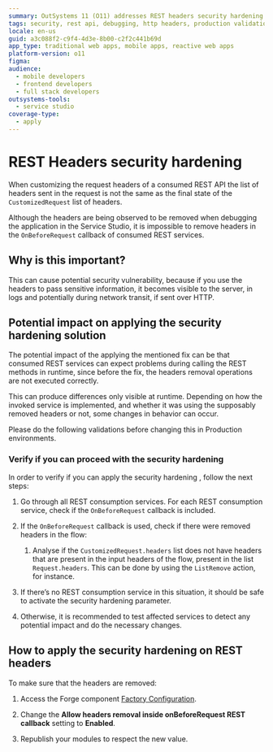 ```yaml
---
summary: OutSystems 11 (O11) addresses REST headers security hardening to mitigate potential vulnerabilities during network transit.
tags: security, rest api, debugging, http headers, production validation
locale: en-us
guid: a3c088f2-c9f4-4d3e-8b00-c2f2c441b69d
app_type: traditional web apps, mobile apps, reactive web apps
platform-version: o11
figma:
audience:
  - mobile developers
  - frontend developers
  - full stack developers
outsystems-tools:
  - service studio
coverage-type:
  - apply
---
```


# REST Headers security hardening

When customizing the request headers of a consumed REST API the list of headers sent in the request is not the same as the final state of the `CustomizedRequest` list of headers.

Although the headers are being observed to be removed when debugging the application in the Service Studio, it is impossible to remove headers in the `OnBeforeRequest` callback of consumed REST services.

## Why is this important?

This can cause potential security vulnerability, because  if you use the headers to pass sensitive information, it becomes visible to the server, in logs and potentially during network transit, if sent over HTTP.

## Potential impact on applying the security hardening solution

The potential impact of the applying the mentioned fix can be that consumed REST services can expect problems during calling the REST methods in runtime, since before the fix,  the headers removal operations are not executed correctly.

This can produce differences only visible at runtime. Depending on how the invoked service is implemented, and whether it was using the supposably removed headers or not, some changes in behavior can occur.

Please do the following validations before changing this in Production environments.

### Verify if you can proceed with the security hardening

In order to verify if you can apply the security hardening , follow the next steps:

1. Go through all REST consumption services. For each REST consumption service, check if the `OnBeforeRequest` callback is included.

1. If the `OnBeforeRequest` callback is used, check if there were removed headers in the flow:
    1. Analyse if the `CustomizedRequest.headers` list does not have headers that are present  in  the input headers of the flow, present in the list `Request.headers`. This can be done by using the `ListRemove` action, for instance.

1. If there’s no REST consumption service in this situation, it should be safe to activate the security hardening parameter.

1. Otherwise, it is recommended to test affected services to detect any potential impact and do the necessary changes.

## How to apply the security hardening on REST headers

To make sure that the headers are removed:

1. Access the Forge component [Factory Configuration](https://www.outsystems.com/forge/component-overview/25/factory-configuration).

1. Change the **Allow headers removal inside onBeforeRequest REST callback** setting to  **Enabled**.

1. Republish your modules to respect the new value.
